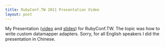 ```yaml
---
title: RubyConf.TW 2011 Presentation Video
layout: post
---
```


My Presentation ([video](http://vimeo.com/groups/rubytw/videos/30171873) and [slides](http://www.slideshare.net/codingforrent/dm-adapter-rubyconftw )) for RubyConf.TW.  The topic was how to write custom datamapper adapters.  Sorry, for all English speakers I did the presentation in Chinese.
